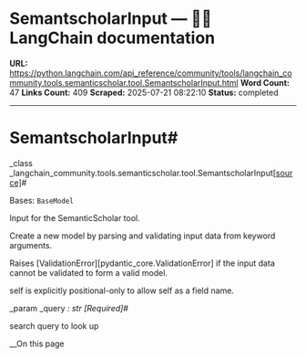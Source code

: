 # SemantscholarInput — 🦜🔗 LangChain  documentation

**URL:** https://python.langchain.com/api_reference/community/tools/langchain_community.tools.semanticscholar.tool.SemantscholarInput.html
**Word Count:** 47
**Links Count:** 409
**Scraped:** 2025-07-21 08:22:10
**Status:** completed

---

# SemantscholarInput\#

_class _langchain\_community.tools.semanticscholar.tool.SemantscholarInput[\[source\]](https://python.langchain.com/api_reference/_modules/langchain_community/tools/semanticscholar/tool.html#SemantscholarInput)\#     

Bases: `BaseModel`

Input for the SemanticScholar tool.

Create a new model by parsing and validating input data from keyword arguments.

Raises \[ValidationError\]\[pydantic\_core.ValidationError\] if the input data cannot be validated to form a valid model.

self is explicitly positional-only to allow self as a field name.

_param _query _: str_ _\[Required\]_\#     

search query to look up

__On this page